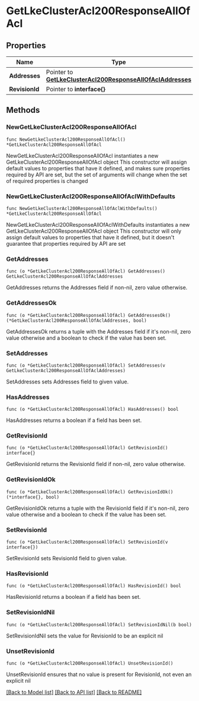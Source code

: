 # GetLkeClusterAcl200ResponseAllOfAcl

## Properties

Name | Type | Description | Notes
------------ | ------------- | ------------- | -------------
**Addresses** | Pointer to [**GetLkeClusterAcl200ResponseAllOfAclAddresses**](GetLkeClusterAcl200ResponseAllOfAclAddresses.md) |  | [optional] 
**RevisionId** | Pointer to **interface{}** |  | [optional] 

## Methods

### NewGetLkeClusterAcl200ResponseAllOfAcl

`func NewGetLkeClusterAcl200ResponseAllOfAcl() *GetLkeClusterAcl200ResponseAllOfAcl`

NewGetLkeClusterAcl200ResponseAllOfAcl instantiates a new GetLkeClusterAcl200ResponseAllOfAcl object
This constructor will assign default values to properties that have it defined,
and makes sure properties required by API are set, but the set of arguments
will change when the set of required properties is changed

### NewGetLkeClusterAcl200ResponseAllOfAclWithDefaults

`func NewGetLkeClusterAcl200ResponseAllOfAclWithDefaults() *GetLkeClusterAcl200ResponseAllOfAcl`

NewGetLkeClusterAcl200ResponseAllOfAclWithDefaults instantiates a new GetLkeClusterAcl200ResponseAllOfAcl object
This constructor will only assign default values to properties that have it defined,
but it doesn't guarantee that properties required by API are set

### GetAddresses

`func (o *GetLkeClusterAcl200ResponseAllOfAcl) GetAddresses() GetLkeClusterAcl200ResponseAllOfAclAddresses`

GetAddresses returns the Addresses field if non-nil, zero value otherwise.

### GetAddressesOk

`func (o *GetLkeClusterAcl200ResponseAllOfAcl) GetAddressesOk() (*GetLkeClusterAcl200ResponseAllOfAclAddresses, bool)`

GetAddressesOk returns a tuple with the Addresses field if it's non-nil, zero value otherwise
and a boolean to check if the value has been set.

### SetAddresses

`func (o *GetLkeClusterAcl200ResponseAllOfAcl) SetAddresses(v GetLkeClusterAcl200ResponseAllOfAclAddresses)`

SetAddresses sets Addresses field to given value.

### HasAddresses

`func (o *GetLkeClusterAcl200ResponseAllOfAcl) HasAddresses() bool`

HasAddresses returns a boolean if a field has been set.

### GetRevisionId

`func (o *GetLkeClusterAcl200ResponseAllOfAcl) GetRevisionId() interface{}`

GetRevisionId returns the RevisionId field if non-nil, zero value otherwise.

### GetRevisionIdOk

`func (o *GetLkeClusterAcl200ResponseAllOfAcl) GetRevisionIdOk() (*interface{}, bool)`

GetRevisionIdOk returns a tuple with the RevisionId field if it's non-nil, zero value otherwise
and a boolean to check if the value has been set.

### SetRevisionId

`func (o *GetLkeClusterAcl200ResponseAllOfAcl) SetRevisionId(v interface{})`

SetRevisionId sets RevisionId field to given value.

### HasRevisionId

`func (o *GetLkeClusterAcl200ResponseAllOfAcl) HasRevisionId() bool`

HasRevisionId returns a boolean if a field has been set.

### SetRevisionIdNil

`func (o *GetLkeClusterAcl200ResponseAllOfAcl) SetRevisionIdNil(b bool)`

 SetRevisionIdNil sets the value for RevisionId to be an explicit nil

### UnsetRevisionId
`func (o *GetLkeClusterAcl200ResponseAllOfAcl) UnsetRevisionId()`

UnsetRevisionId ensures that no value is present for RevisionId, not even an explicit nil

[[Back to Model list]](../README.md#documentation-for-models) [[Back to API list]](../README.md#documentation-for-api-endpoints) [[Back to README]](../README.md)


